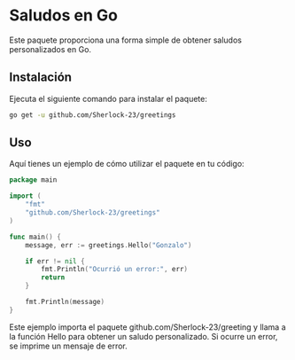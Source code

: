 # Saludos en Go

Este paquete proporciona una forma simple de obtener saludos personalizados en Go.

## Instalación

Ejecuta el siguiente comando para instalar el paquete:

```bash
go get -u github.com/Sherlock-23/greetings
```
## Uso
Aquí tienes un ejemplo de cómo utilizar el paquete en tu código:

```go
package main

import (
    "fmt"
    "github.com/Sherlock-23/greetings"
)

func main() {
    message, err := greetings.Hello("Gonzalo")

    if err != nil {
        fmt.Println("Ocurrió un error:", err)
        return
    }

    fmt.Println(message)
}

```
Este ejemplo importa el paquete github.com/Sherlock-23/greeting y llama a la función Hello para obtener un saludo personalizado. Si ocurre un error, se imprime un mensaje de error.